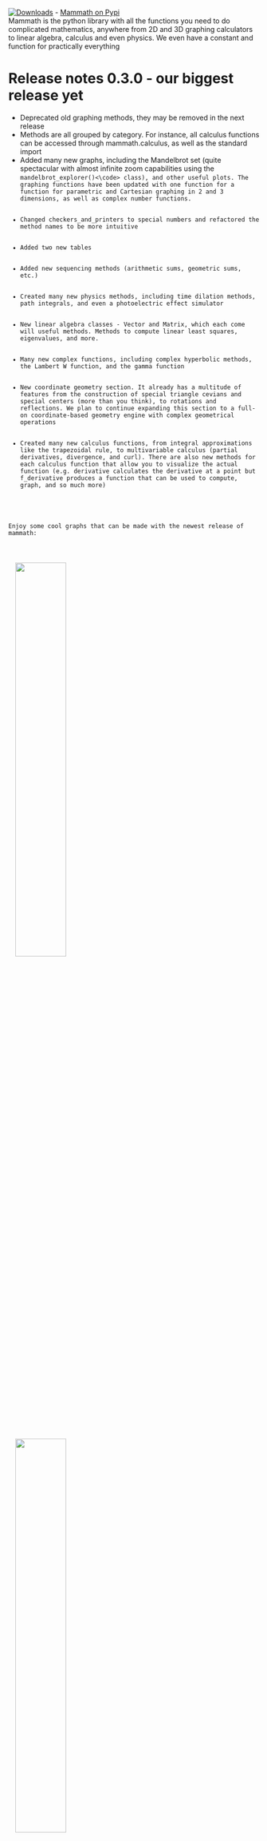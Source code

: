 [![Downloads](https://static.pepy.tech/personalized-badge/mammath?period=total&units=international_system&left_color=grey&right_color=brightgreen&left_text=Mammath%20downloads)](https://pepy.tech/project/mammath) - <a href="https://pypi.org/project/mammath/" target="_blank">Mammath on Pypi</a>
<br>
Mammath is the python library with all the functions you need to do complicated mathematics, anywhere from 2D and 3D graphing calculators to linear algebra, calculus and even physics. We even have a constant and function for practically everything
<br>

<h1><b> Release notes 0.3.0 - our biggest release yet</b></h1>
<ul>
    <li>Deprecated old graphing methods, they may be removed in the next release</li>  
    <li>Methods are all grouped by category. For instance, all calculus functions can be accessed through mammath.calculus, as well as the standard import</li>  
    <li>Added many new graphs, including the Mandelbrot set (quite spectacular with almost infinite zoom capabilities using the <code>mandelbrot_explorer()<\code> class), and other useful plots. The graphing functions have been updated with one function for a function for parametric and Cartesian graphing in 2 and 3 dimensions, as well as complex number functions.</li>  
    <li>Changed checkers_and_printers to special numbers and refactored the method names to be more intuitive</li>  
    <li>Added two new tables</li>  
    <li>Added new sequencing methods (arithmetic sums, geometric sums, etc.)</li>  
    <li>Created many new physics methods, including time dilation methods, path integrals, and even a photoelectric effect simulator</li>  
    <li>New linear algebra classes - Vector and Matrix, which each come will useful methods. Methods to compute linear least squares, eigenvalues, and more.</li>  
    <li>Many new complex functions, including complex hyperbolic methods, the Lambert W function, and the gamma function</li>  
    <li>New coordinate geometry section. It already has a multitude of features from the construction of special triangle cevians and special centers (more than you think), to rotations and reflections. We plan to continue expanding this section to a full-on coordinate-based geometry engine with complex geometrical operations</li>  
    <li>Created many new calculus functions, from integral approximations like the trapezoidal rule, to multivariable calculus (partial derivatives, divergence, and curl). There are also new methods for each calculus function that allow you to visualize the actual function (e.g. derivative calculates the derivative at a point but f_derivative produces a function that can be used to compute, graph, and so much more)</li>
</ul>

Enjoy some cool graphs that can be made with the newest release of mammath:

<p float="left">
  <img src="https://github.com/vhprogrammingorg/mammath/assets/91592863/92a74089-c1c7-444d-9019-8d66530b5deb" width="45%" />
  <img src="https://github.com/vhprogrammingorg/mammath/assets/91592863/de187fb5-5007-4fec-a7f1-59f8d453ac1c" width="45%" />
</p>
<p float="left">
  <img src="https://github.com/vhprogrammingorg/mammath/assets/91592863/8f4abcda-5256-4c57-9a72-cd43ab6edd84" width="45%" />
  <img src="https://github.com/vhprogrammingorg/mammath/assets/91592863/465a3840-ae29-4522-a1bd-8e9dc55d27a1" width="45%" />
</p>
<p float="left">
  <img src="https://github.com/vhprogrammingorg/mammath/assets/91592863/bd335740-d3d9-44d3-8569-f19d00a1d54b" width="90%" />
</p>


It is built upon several other modules including sys, tkinter, string, time, math, cmath, fractions, mpmath, keyboard, numpy, tabulate, re, matplotlib, and modules within them. 

| All categories                                    | All categories    |
| :----------------------------------------------- | :-------------- |
| Shunting Yard Algorithm                          | Math Teachers (beta ascii courses)   |
| Operations (logs, factorials, standard form, sums, hcf, lcm, etc.) | Prime Numbers|
| Number / Sequence Checks                         | Fibonacci        |
| Divisibility checks + learn tricks (beta)        | Fractions        |
| Geometry                                         | Sequences        |
| Constants                                         | Base conversions |
| Graphing                                         | Algebra          |
| Linear Algebra                                   | Calculus         |
| Complex (complex ln, etc.) | Physics             |
| Unit conversions    |  Miscellaneous (Equation parser, special numbers)|
| Coordinate Geometry | Deprecated |

We hope Mammath is a useful and reliable asset. Install via <code>pip install mammath</code>

Thank you!
